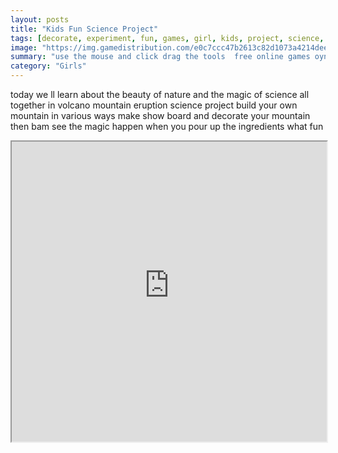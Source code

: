 ```yaml
---
layout: posts
title: "Kids Fun Science Project"
tags: [decorate, experiment, fun, games, girl, kids, project, science, volcano, free, online, games, oyna, game, free, games, play, play, games]
image: "https://img.gamedistribution.com/e0c7ccc47b2613c82d1073a4214deecc.jpg"
summary: "use the mouse and click drag the tools  free online games oyna game free games play play games"
category: "Girls"
---
```


today we ll learn about the beauty of nature and the magic of science all together in volcano mountain eruption science project build your own mountain in various ways make show board and decorate your mountain then bam see the magic happen when you pour up the ingredients what fun

<iframe width="100%" height="480px;" src="https://flash.gamedistribution.com?game=e0c7ccc47b2613c82d1073a4214deecc"></iframe>